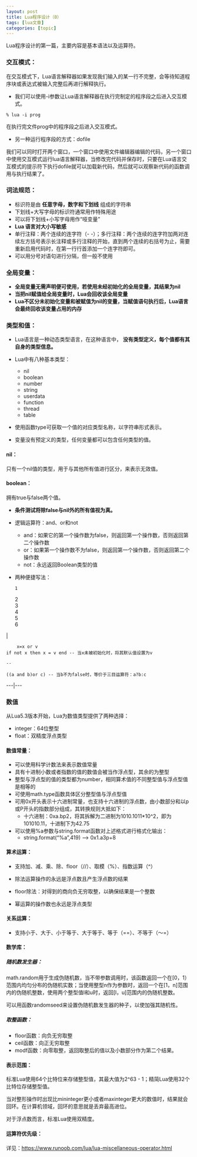 ```yaml
---
layout: post
title: Lua程序设计（0） 
tags: [lua文章]
categories: [topic]
---
```

Lua程序设计的第一篇，主要内容是基本语法以及运算符。

### 交互模式：

在交互模式下，Lua语言解释器如果发现我们输入的某一行不完整，会等待知道程序块或表达式被输入完整后再进行解释执行。

  * 我们可以使用-i参数让Lua语言解释器在执行完制定的程序段之后进入交互模式。

`% lua -i prog`

在执行完文件prog中的程序段之后进入交互模式。

  * 另一种运行程序段的方式：dofile

我们可以同时打开两个窗口，一个窗口中使用文件编辑器编辑的代码，另一个窗口中使用交互模式运行lua语言解释器，当修改完代码并保存时，只要在Lua语言交互模式的提示符下执行dofile就可以加载新代码，然后就可以观察新代码的函数调用与执行结果了。

### 词法规范：

  * 标识符是由 **任意字母，数字和下划线** 组成的字符串
  * 下划线+大写字母的标识符通常用作特殊用途
  * 可以将下划线+小写字母用作“哑变量”
  * **Lua 语言对大小写敏感**
  * 单行注释：两个连续的连字符（- -）；多行注释：两个连续的连字符加两对连续左方括号表示长注释或多行注释的开始，直到两个连续的右括号为止，需要重新启用代码时，在第一行行首添加一个连字符即可。
  * 可以用分号对语句进行分隔，但一般不使用

### 全局变量：

  * **全局变量无需声明便可使用，若使用未经初始化的全局变量，其结果为nil**
  * **当把nil赋值给全局变量时，Lua会回收该全局变量**
  * **Lua不区分未初始化变量和被赋值为nil的变量，当赋值语句执行后，Lua语言会最终回收该变量占用的内存**

### 类型和值：

  * Lua语言是一种动态类型语言，在这种语言中， **没有类型定义，每个值都有其自身的类型信息。**

  * Lua中有八种基本类型：

    * nil
    * boolean
    * number
    * string
    * userdata
    * function
    * thread
    * table
  * 使用函数type可获取一个值的对应类型名称，以字符串形式表示。

  * 变量没有预定义的类型，任何变量都可以包含任何类型的值。

#### nil：

只有一个nil值的类型，用于与其他所有值进行区分，来表示无效值。

#### boolean：

拥有true与false两个值。

  * **条件测试将除false与nil外的所有值视为真。**

  * 逻辑运算符：and、or和not

    * and：如果它的第一个操作数为false，则返回第一个操作数，否则返回第二个操作数
    * or：如果第一个操作数不为false，则返回第一个操作数，否则返回第二个操作数
    * not：永远返回Boolean类型的值
  * 两种便捷写法：
    
        1  
    2  
    3  
    4  
    5  
    6  
    

|

    
        x=x or v   
    if not x then x = v end -- 当x未被初始化时，将其默认值设置为v  
      
    --  
      
    ((a and b)or c) -- 当b不为false时，等价于三目运算符：a?b:c  
      
  
---|---  

### 数值

从Lua5.3版本开始，Lua为数值类型提供了两种选择：

  * integer：64位整型
  * float：双精度浮点类型

#### 数值常量：

  * 可以使用科学计数法来表示数值常量
  * 具有十进制小数或者指数的值的数值会被当作浮点型，其余的为整型
  * 整型与浮点型的值的类型都为number，相同算术值的不同整型值与浮点型值是相等的
  * 可使用math.type函数具体区分整型值与浮点型值
  * 可用0x开头表示十六进制常量，也支持十六进制的浮点数，由小数部分和以p或P开头的指数部分组成，其转换规则大抵如下：
    * 十六进制：0xa.bp2，将其拆解为二进制为1010.1011*10^2，即为101010.11，十进制下为42.75
  * 可以使用%a参数与string.format函数对上述格式进行格式化输出：
    * string.format(“%a”,419) –> 0x1.a3p+8

#### 算术运算：

  * 支持加、减、乘、除、floor（//）、取模（%）、指数运算（^）

  * 除法运算操作的永远是浮点数且产生浮点数的结果

  * floor除法：对得到的商向负无穷取整，以确保结果是一个整数
  * 幂运算的操作数也永远是浮点类型

#### 关系运算：

  * 支持小于、大于、小于等于、大于等于、等于（==）、不等于（～=）

#### 数学库：

##### 随机数发生器：

math.random用于生成伪随机数，当不带参数调用时，该函数返回一个在[0，1）范围内均匀分布的伪随机实数；当使用整型n作为参数时，返回一个在[1，n]范围内的伪随机整数，使用两个整型值l和u时，返回[l，u]范围内的伪随机整数。

可以用函数randomseed来设置伪随机数发生器的种子，以使加强其随机性。

##### 取整函数：

  * floor函数：向负无穷取整
  * ceil函数：向正无穷取整
  * modf函数：向零取整，返回取整后的值以及小数部分作为第二个结果。

#### 表示范围：

标准Lua使用64个比特位来存储整型值，其最大值为2^63 - 1；精简Lua使用32个比特位存储整型值。

当对整形操作时出现比mininteger更小或者maxinteger更大的数值时，结果就会回环。在计算机领域，回环的意思就是丢弃最高进位。

对于浮点数而言，标准Lua使用双精度。

#### 运算符优先级：

详见：<https://www.runoob.com/lua/lua-miscellaneous-operator.html>